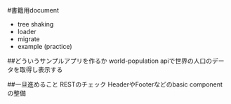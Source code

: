 #書籍用document
- tree shaking
- loader
- migrate
- example (practice)

##どういうサンプルアプリを作るか
world-population apiで世界の人口のデータを取得し表示する

##一旦進めること
RESTのチェック
HeaderやFooterなどのbasic componentの整備
